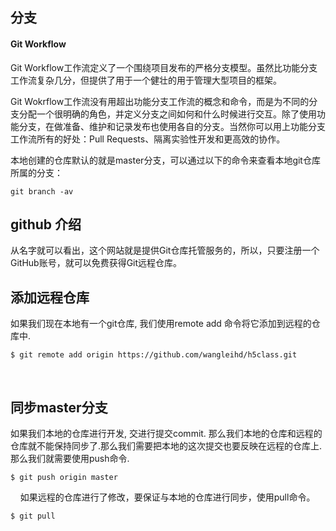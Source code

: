 ## 分支

#### Git Workflow
Git Workflow工作流定义了一个围绕项目发布的严格分支模型。虽然比功能分支工作流复杂几分，但提供了用于一个健壮的用于管理大型项目的框架。

Git Wokrflow工作流没有用超出功能分支工作流的概念和命令，而是为不同的分支分配一个很明确的角色，并定义分支之间如何和什么时候进行交互。除了使用功能分支，在做准备、维护和记录发布也使用各自的分支。当然你可以用上功能分支工作流所有的好处：Pull Requests、隔离实验性开发和更高效的协作。

本地创建的仓库默认的就是master分支，可以通过以下的命令来查看本地git仓库所属的分支：

    git branch -av
    
## github 介绍

从名字就可以看出，这个网站就是提供Git仓库托管服务的，所以，只要注册一个GitHub账号，就可以免费获得Git远程仓库。

## 添加远程仓库

如果我们现在本地有一个git仓库, 我们使用remote add 命令将它添加到远程的仓库中.

    $ git remote add origin https://github.com/wangleihd/h5class.git
    
## 同步master分支

如果我们本地的仓库进行开发, 交进行提交commit. 那么我们本地的仓库和远程的仓库就不能保持同步了.那么我们需要把本地的这次提交也要反映在远程的仓库上. 那么我们就需要使用push命令.

    $ git push origin master
    
如果远程的仓库进行了修改，要保证与本地的仓库进行同步，使用pull命令。

    $ git pull






